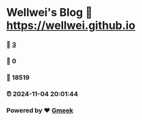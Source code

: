 # Wellwei's Blog :link: https://wellwei.github.io 
### :page_facing_up: [3](https://wellwei.github.io/tag.html) 
### :speech_balloon: 0 
### :hibiscus: 18519 
### :alarm_clock: 2024-11-04 20:01:44 
### Powered by :heart: [Gmeek](https://github.com/Meekdai/Gmeek)
